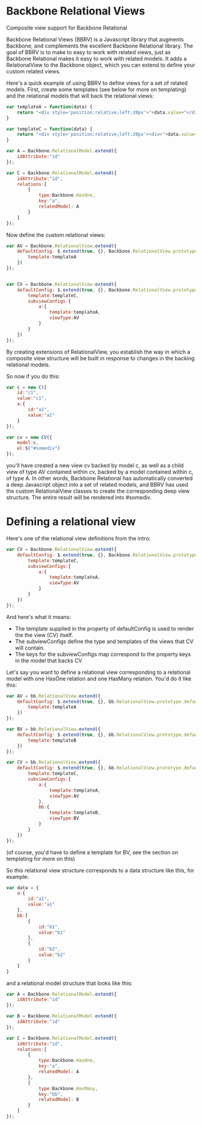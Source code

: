 # Backbone Relational Views

Composite view support for Backbone Relational

Backbone Relational Views (BBRV) is a Javascript library that augments Backbone, and complements the excellent Backbone Relational library.  The goal of BBRV is to make to easy to work with related views, just as Backbone Relational makes it easy to work with related models.  It adds a RelationalView to the Backbone object, which you can extend to define your custom related views.

Here's a quick example of using BBRV to define views for a set of related models.  First, create some templates (see below for more on templating) and the relational models that will back the relational views:

```javascript
var templateA = function(data) {
    return "<div style='position:relative;left:20px'>"+data.value+"</div>";
}

var templateC = function(data) {
    return "<div style='position:relative;left:20px'><div>"+data.value+"</div>"+data.a+"</div>";
}

var A = Backbone.RelationalModel.extend({
    idAttribute:"id"
});

var C = Backbone.RelationalModel.extend({
    idAttribute:"id",
    relations:[
        {
            type:Backbone.HasOne,
            key:"a",
            relatedModel: A
        }
    ]
});
```

Now define the custom relational views:

```javascript
var AV = Backbone.RelationalView.extend({
    defaultConfig: $.extend(true, {}, Backbone.RelationalView.prototype.defaultConfig, {
        template:templateA
    })
});


var CV = Backbone.RelationalView.extend({
    defaultConfig: $.extend(true, {}, Backbone.RelationalView.prototype.defaultConfig, {
        template:templateC,
        subviewConfigs:{
            a:{
                template:templateA,
                viewType:AV
            }
        }
    })
});
```

By creating extensions of RelationalView, you establish the way in which a composite view structure will be built in response to changes in the backing relational models.

So now if you do this:

```javascript
var c = new C({
	id:"c1",
    value:"c1",
    a:{
	    id:"a1",
	    value:"a1"
    }
});

var cv = new CV({
    model:c,
    el:$("#somediv")
});
```

you'll have created a new view cv backed by model c, as well as a child view of type AV contained within cv, backed by a model contained within c, of type A.  In other words, Backbone Relational has automatically converted a deep Javascript object into a set of related models, and BBRV has used the custom RelationalView classes to create the corresponding deep view structure.  The entire result will be rendered into #somediv.

# Defining a relational view

Here's one of the relational view definitions from the intro:

```javascript
var CV = Backbone.RelationalView.extend({
    defaultConfig: $.extend(true, {}, Backbone.RelationalView.prototype.defaultConfig, {
        template:templateC,
        subviewConfigs:{
            a:{
                template:templateA,
                viewType:AV
            }
        }
    })
});
```
And here's what it means:

* The template supplied in the property of defaultConfig is used to render the the view (CV) itself.  
* The subviewConfigs define the type and templates of the views that CV will contain.  
* The keys for the subviewConfigs map correspond to the property keys in the model that backs CV

Let's say you want to define a relational view corresponding to a relational model with one HasOne relation and one HasMany relation.  You'd do it like this:

```javascript
var AV = bb.RelationalView.extend({
	defaultConfig: $.extend(true, {}, bb.RelationalView.prototype.defaultConfig, {
	    template:templateA
	})
});

var BV = bb.RelationalView.extend({
	defaultConfig: $.extend(true, {}, bb.RelationalView.prototype.defaultConfig, {
	    template:templateB
	})
});

var CV = bb.RelationalView.extend({
	defaultConfig: $.extend(true, {}, bb.RelationalView.prototype.defaultConfig, {
	    template:templateC,
	    subviewConfigs:{
	        a:{
	            template:templateA,
	            viewType:AV
	        },
	        bb:{
	            template:templateB,
	            viewType:BV
	        }
	    }
	})
});

```

(of course, you'd have to define a template for BV, see the section on templating for more on this)

So this relational view structure corresponds to a data structure like this, for example:

```javascript
var data = {
	a:{
		id:"a1",
		value:"a1"
	},
	bb:[
		{
			id:"b1",
			value:"b1"
		},
		{
			id:"b2",
			value:"b2"
		}
	]
}
```

and a relational model structure that looks like this:

```javascript
var A = Backbone.RelationalModel.extend({
    idAttribute:"id"
});

var B = Backbone.RelationalModel.extend({
    idAttribute:"id"
});

var C = Backbone.RelationalModel.extend({
    idAttribute:"id",
    relations:[
        {
            type:Backbone.HasOne,
            key:"a",
            relatedModel: A
        },
        {
            type:Backbone.HasMany,
            key:"bb",
            relatedModel: B
        }
    ]
});
```

